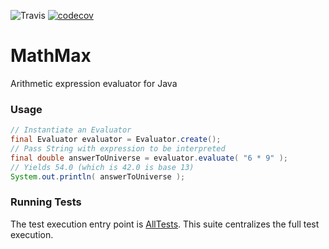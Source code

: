 ![Travis](https://travis-ci.org/WellCosta/MathMax.svg?branch=master) [![codecov](https://codecov.io/gh/WellCosta/MathMax/branch/master/graph/badge.svg)](https://codecov.io/gh/WellCosta/MathMax)

# MathMax                                 
Arithmetic expression evaluator for Java

### Usage

```java
// Instantiate an Evaluator
final Evaluator evaluator = Evaluator.create();
// Pass String with expression to be interpreted
final double answerToUniverse = evaluator.evaluate( "6 * 9" );
// Yields 54.0 (which is 42.0 is base 13)
System.out.println( answerToUniverse );
```

### Running Tests

The test execution entry point is [AllTests](https://github.com/WellCosta/MathMax/blob/master/src/test/java/com/github/mathmax/main/AllTests.java). 
This suite centralizes the full test execution. 
